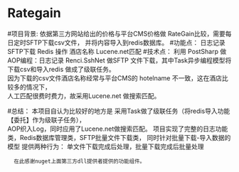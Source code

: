 # Rategain

#项目背景:
      依据第三方网站给出的价格与平台CMS价格做 RateGain比较，需要每日定时SFTP下载csv文件， 并将内容导入到redis数据库。
#功能点：
      日志记录
      SFTP下载
      Redis 操作
      酒店名称 Lucene.net匹配 
#技术点： 
      利用 PostSharp 做AOP编程：日志记录
      Renci.SshNet 做SFTP 文件下载，其中Task异步编程模型将下载csv和导入redis 做成了级联任务。  
      因为下载的csv文件酒店名称经常与平台CMS的 hotelname 不一致，这在酒店比较多的情况下，    
      人工匹配很费时费力，故采用Lucene.net 做搜索匹配。  
      
#总结：
      本项目自认为比较好的地方是 采用Task做了级联任务（将redis导入功能【委托】作为级联子任务），    
      AOP织入Log，同时应用了Lucene.net做搜索匹配。
      项目实现了完整的日志功能类，Redis数据库管理类，SFTP批量文件下载类，
      同时针对批量下载-导入数据的模型 提供两种行为： 单文件下载完成后处理，批量下载完成后批量处理
      
      在此感谢nuget上面第三方dll提供者提供的功能组件。

       

